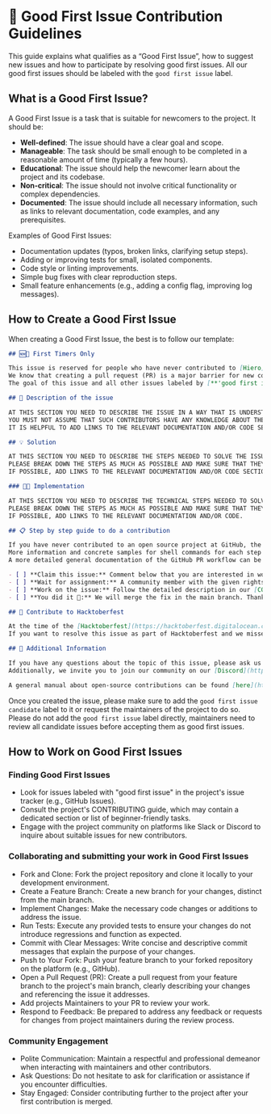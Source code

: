 # 🐣 Good First Issue Contribution Guidelines

This guide explains what qualifies as a “Good First Issue”, how to suggest new issues and how to participate by resolving good first issues.
All our good first issues should be labeled with the `good first issue` label.

## What is a Good First Issue?

A Good First Issue is a task that is suitable for newcomers to the project. It should be:

- **Well-defined**: The issue should have a clear goal and scope.
- **Manageable**: The task should be small enough to be completed in a reasonable amount of time (typically a few hours).
- **Educational**: The issue should help the newcomer learn about the project and its codebase.
- **Non-critical**: The issue should not involve critical functionality or complex dependencies.
- **Documented**: The issue should include all necessary information, such as links to relevant documentation, code examples, and any prerequisites.

Examples of Good First Issues:

- Documentation updates (typos, broken links, clarifying setup steps).
- Adding or improving tests for small, isolated components.
- Code style or linting improvements.
- Simple bug fixes with clear reproduction steps.
- Small feature enhancements (e.g., adding a config flag, improving log messages).

## How to Create a Good First Issue

When creating a Good First Issue, the best is to follow our template:

```markdown
## 🆕🐥 First Timers Only

This issue is reserved for people who have never contributed to [Hiero](https://hiero.org) or any open source project in general.
We know that creating a pull request (PR) is a major barrier for new contributors.
The goal of this issue and all other issues labeled by [**'good first issue'**](https://github.com/issues?q=is%3Aopen+is%3Aissue+org%3Ahiero-ledger+archived%3Afalse+label%3A%22good+first+issue%22+) is to help you make your first contribution to Hiero.

## 👾 Description of the issue

AT THIS SECTION YOU NEED TO DESCRIBE THE ISSUE IN A WAY THAT IS UNDERSTANDABLE TO NEW CONTRIBUTORS.
YOU MUST NOT ASSUME THAT SUCH CONTRIBUTORS HAVE ANY KNOWLEDGE ABOUT THE CODEBASE OR HIERO.
IT IS HELPFUL TO ADD LINKS TO THE RELEVANT DOCUMENTATION AND/OR CODE SECTIONS.

## 💡 Solution

AT THIS SECTION YOU NEED TO DESCRIBE THE STEPS NEEDED TO SOLVE THE ISSUE.
PLEASE BREAK DOWN THE STEPS AS MUCH AS POSSIBLE AND MAKE SURE THAT THEY ARE EASY TO FOLLOW.
IF POSSIBLE, ADD LINKS TO THE RELEVANT DOCUMENTATION AND/OR CODE SECTIONS.

### 👩‍💻 Implementation

AT THIS SECTION YOU NEED TO DESCRIBE THE TECHNICAL STEPS NEEDED TO SOLVE THE ISSUE.
PLEASE BREAK DOWN THE STEPS AS MUCH AS POSSIBLE AND MAKE SURE THAT THEY ARE EASY TO FOLLOW.
IF POSSIBLE, ADD LINKS TO THE RELEVANT DOCUMENTATION AND/OR CODE.

## 📋 Step by step guide to do a contribution

If you have never contributed to an open source project at GitHub, the following step-by-step guide will introduce you to the workflow.
More information and concrete samples for shell commands for each step can be found in our [CONTRIBUTING.md](https://github.com/hiero-ledger/.github/blob/main/CONTRIBUTING.md) file.
A more detailed general documentation of the GitHub PR workflow can be found [here](https://github.com/firstcontributions/first-contributions/blob/master/README.md).

- [ ] **Claim this issue:** Comment below that you are interested in working on the issue
- [ ] **Wait for assignment:** A community member with the given rights will add you as an assignee of the issue
- [ ] **Work on the issue:** Follow the detailed description in our [CONTRIBUTING.md](https://github.com/hiero-ledger/.github/blob/main/CONTRIBUTING.md) file.
- [ ] **You did it 🎉:** We will merge the fix in the main branch. Thanks for being part of the Hiero community as an open-source contributor ❤️

## 🎉 Contribute to Hacktoberfest

At the time of the [Hacktoberfest](https://hacktoberfest.digitalocean.com) event we try to mark all PRs that solve any good first issue with the `hacktoberfest-accepted` label.
If you want to resolve this issue as part of Hacktoberfest and we missed adding the label, simply add a comment to the issue or PR, and we will add it.

## 🤔 Additional Information

If you have any questions about the topic of this issue, please ask us directly by adding a comment below.
Additionally, we invite you to join our community on our [Discord](https://discord.gg/kEnnmB9A) server or attend our [public community calls](https://zoom-lfx.platform.linuxfoundation.org/meetings/hiero?view=week).

A general manual about open-source contributions can be found [here](https://github.com/firstcontributions/first-contributions/blob/master/README.md).
```

Once you created the issue, please make sure to add the `good first issue candidate` label to it or request the maintainers of the project to do so.
Please do not add the `good first issue` label directly, maintainers need to review all candidate issues before accepting them as good first issues.

## How to Work on Good First Issues

### Finding Good First Issues

- Look for issues labeled with "good first issue" in the project's issue tracker (e.g., GitHub Issues).
- Consult the project's CONTRIBUTING guide, which may contain a dedicated section or list of beginner-friendly tasks.
- Engage with the project community on platforms like Slack or Discord to inquire about suitable issues for new contributors.

### Collaborating and submitting your work in Good First Issues

- Fork and Clone: Fork the project repository and clone it locally to your development environment.
- Create a Feature Branch: Create a new branch for your changes, distinct from the main branch.
- Implement Changes: Make the necessary code changes or additions to address the issue.
- Run Tests: Execute any provided tests to ensure your changes do not introduce regressions and function as expected.
- Commit with Clear Messages: Write concise and descriptive commit messages that explain the purpose of your changes.
- Push to Your Fork: Push your feature branch to your forked repository on the platform (e.g., GitHub).
- Open a Pull Request (PR): Create a pull request from your feature branch to the project's main branch, clearly describing your changes and referencing the issue it addresses.
- Add projects Maintainers to your PR to review your work.
- Respond to Feedback: Be prepared to address any feedback or requests for changes from project maintainers during the review process.

### Community Engagement

- Polite Communication: Maintain a respectful and professional demeanor when interacting with maintainers and other contributors.
- Ask Questions: Do not hesitate to ask for clarification or assistance if you encounter difficulties.
- Stay Engaged: Consider contributing further to the project after your first contribution is merged.
